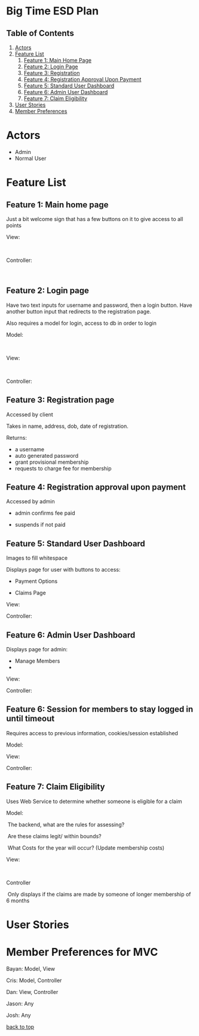 # Big Time ESD Plan



## Table of Contents

1. [Actors](#actors)
2. [Feature List](#feature-list)
   1. [Feature 1: Main Home Page](##feature-1:-main-home-page)
   2. [Feature 2: Login Page](##feature-2:-login-page)
   3. [Feature 3: Registration](##feature-3:-registration-page)
   4. [Feature 4: Registration Approval Upon Payment](##feature-4:-registration-approval-upon-payment)
   5. [Feature 5: Standard User Dashboard](##feature-5:-standard-user-dashboard)
   6. [Feature 6: Admin User Dashboard](##feature-6:-admin-user-dashboard)
   7. [Feature 7: Claim Eligibility](##feature-7:-claim-eligibility)
3. [User Stories](#user-stories)
4. [Member Preferences](#member-preferences-for-mvc)



# Actors

* Admin
* Normal User



# Feature List



## Feature 1: Main home page

Just a bit welcome sign that has a few buttons on it to give access to all points



View:

​	

Controller:

​	



## Feature 2: Login page

Have two text inputs for username and password, then a login button.
Have another button input that redirects to the registration page.

Also requires a model for login, access to db in order to login



Model:

​	

View:

​	

Controller:



## Feature 3: Registration page

Accessed by client

Takes in name, address, dob, date of registration.

Returns: 

* a username
* auto generated password
* grant provisional membership
* requests to charge fee for membership



## Feature 4: Registration approval upon payment

Accessed by admin

* admin confirms fee paid

* suspends if not paid

  



## Feature 5: Standard User Dashboard

Images to fill whitespace

Displays page for user with buttons to access:

* Payment Options

* Claims Page

  



View:



Controller:



## Feature 6: Admin User Dashboard

Displays page for admin:

* Manage Members
* 



View:



Controller:



## Feature 6: Session for members to stay logged in until timeout

Requires access to previous information, cookies/session established



Model:



View:



Controller:





## Feature 7: Claim Eligibility

Uses Web Service to determine whether someone is eligible for a claim



Model:

​	The backend, what are the rules for assessing?

​	Are these claims legit/ within bounds?

​	What Costs for the year will occur? (Update membership costs)

View:

​	

Controller

​	Only displays if the claims are made  by someone of longer membership of 6 months



# User Stories



# Member Preferences for MVC

Bayan: Model, View

Cris: Model, Controller 

Dan: View, Controller

Jason: Any

Josh: Any 

[back to top](##table-of-contents)
